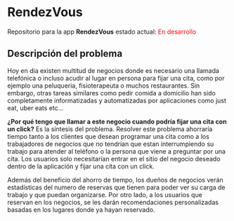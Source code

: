 # RendezVous
Repositorio para la app __RendezVous__ estado actual: <span style="color:red"> En desarrollo</span>

## Descripción del problema

Hoy en dia existen multitud de negocios donde es necesario una llamada telefónica o incluso acudir al lugar en persona para fijar una cita, como por ejemplo una peluqueria, fisioterapeuta o muchos restaurantes. Sin embargo, otras tareas similares como pedir comida a domicilio han sido completamente informatizadas y automatizadas por aplicaciones como just eat, uber eats etc...

**¿Por qué tengo que llamar a este negocio cuando podría fijar una cita con un click?** Es la síntesis del problema. Resolver este problema ahorraría tiempo tanto a los clientes que desean programar una cita como a los trabajadores de negocios que no tendrían que estan interrumpiendo su trabajo para atender al teléfono o la persona que viene a preguntar por una cita. Los usuarios solo necesitarían entrar en el sitio del negocio deseado dentro de la aplicación y fijar una cita con un click.

Además del beneficio del ahorro de tiempo, los dueños de negocios verán estadísticas del numero de reservas que tienen para poder ver su carga de trabajo y que puedan organizarse. Por otro lado, a los usuarios que reservan en los negocios, se les darán recomendaciones personalizadas basadas en los lugares donde ya hayan reservado. 


